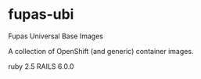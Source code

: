 # fupas-ubi
Fupas Universal Base Images

A collection of OpenShift (and generic) container images.

ruby 2.5
RAILS 6.0.0


